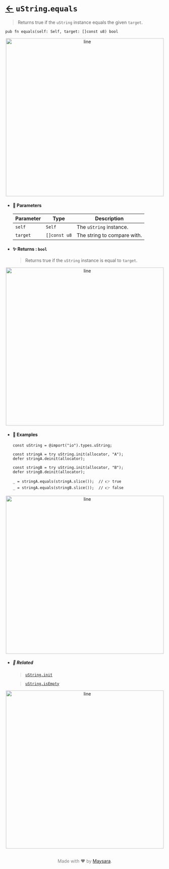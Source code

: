 # [←](../uString.md) `uString`.`equals`

> Returns true if the `uString` instance equals the given `target`.

```zig
pub fn equals(self: Self, target: []const u8) bool
```


<div align="center">
<img src="https://raw.githubusercontent.com/Super-ZIG/io/refs/heads/main/dist/img/md/line.png" alt="line" style="width:500px;"/>
</div>

- #### 🧩 Parameters

    | Parameter | Type         | Description                 |
    | --------- | ------------ | --------------------------- |
    | `self`    | `Self`       | The `uString` instance.      |
    | `target`  | `[]const u8` | The string to compare with. |

- #### ✨ Returns : `bool`

    > Returns true if the `uString` instance is equal to `target`.

<div align="center">
<img src="https://raw.githubusercontent.com/Super-ZIG/io/refs/heads/main/dist/img/md/line.png" alt="line" style="width:500px;"/>
</div>

- #### 🧪 Examples

    ```zig
    const uString = @import("io").types.uString;

    const stringA = try uString.init(allocator, "A");
    defer stringA.deinit(allocator);

    const stringB = try uString.init(allocator, "B");
    defer stringB.deinit(allocator);
    ```

    ```zig
    _ = stringA.equals(stringA.slice());  // 👉 true
    _ = stringA.equals(stringB.slice());  // 👉 false
    ```

<div align="center">
<img src="https://raw.githubusercontent.com/Super-ZIG/io/refs/heads/main/dist/img/md/line.png" alt="line" style="width:500px;"/>
</div>

- ##### 🔗 Related

  > [`uString.init`](./init.md)

  > [`uString.isEmpty`](./isEmpty.md)

<div align="center">
<img src="https://raw.githubusercontent.com/Super-ZIG/io/refs/heads/main/dist/img/md/line.png" alt="line" style="width:500px;"/>
</div>

<p align="center" style="color:grey;"><br />Made with ❤️ by <a href="http://github.com/maysara-elshewehy" target="blank">Maysara</a>.</p>